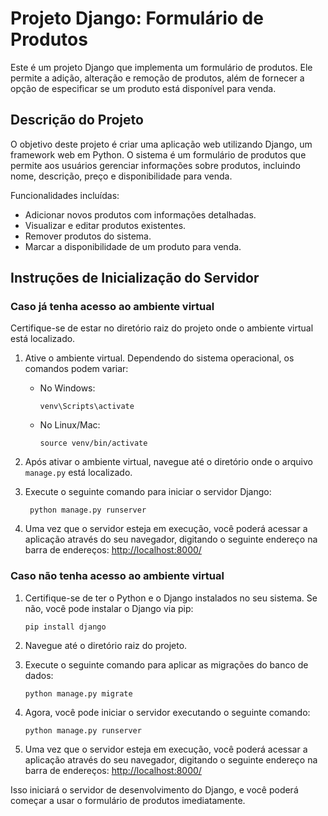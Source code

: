 # Projeto Django: Formulário de Produtos

Este é um projeto Django que implementa um formulário de produtos. Ele permite a adição, alteração e remoção de produtos, além de fornecer a opção de especificar se um produto está disponível para venda.

## Descrição do Projeto

O objetivo deste projeto é criar uma aplicação web utilizando Django, um framework web em Python. O sistema é um formulário de produtos que permite aos usuários gerenciar informações sobre produtos, incluindo nome, descrição, preço e disponibilidade para venda.

Funcionalidades incluídas:
- Adicionar novos produtos com informações detalhadas.
- Visualizar e editar produtos existentes.
- Remover produtos do sistema.
- Marcar a disponibilidade de um produto para venda.

## Instruções de Inicialização do Servidor

### Caso já tenha acesso ao ambiente virtual

Certifique-se de estar no diretório raiz do projeto onde o ambiente virtual está localizado.

1. Ative o ambiente virtual. Dependendo do sistema operacional, os comandos podem variar:
   - No Windows:
     ```
     venv\Scripts\activate
     ```
   - No Linux/Mac:
     ```
     source venv/bin/activate
     ```

2. Após ativar o ambiente virtual, navegue até o diretório onde o arquivo `manage.py` está localizado.

3. Execute o seguinte comando para iniciar o servidor Django:
    ```
     python manage.py runserver
    ```

4. Uma vez que o servidor esteja em execução, você poderá acessar a aplicação através do seu navegador, digitando o seguinte endereço na barra de endereços:
    [http://localhost:8000/](http://localhost:8000/)


### Caso não tenha acesso ao ambiente virtual

1. Certifique-se de ter o Python e o Django instalados no seu sistema. Se não, você pode instalar o Django via pip:
    ```
    pip install django
    ```

2. Navegue até o diretório raiz do projeto.

3. Execute o seguinte comando para aplicar as migrações do banco de dados:
    ```
    python manage.py migrate
    ```

4. Agora, você pode iniciar o servidor executando o seguinte comando:

    ```
    python manage.py runserver
    ```

5. Uma vez que o servidor esteja em execução, você poderá acessar a aplicação através do seu navegador, digitando o seguinte endereço na barra de endereços: [http://localhost:8000/](http://localhost:8000/)


Isso iniciará o servidor de desenvolvimento do Django, e você poderá começar a usar o formulário de produtos imediatamente.